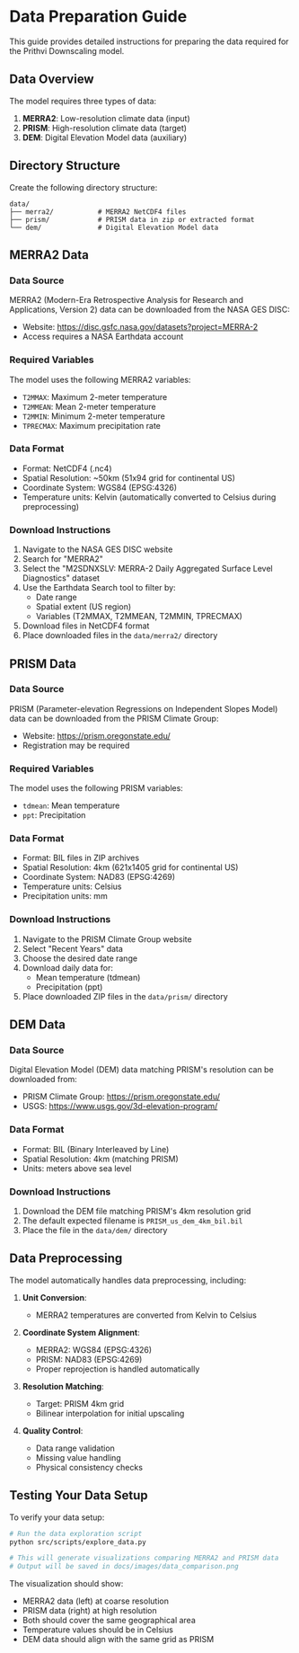 # Data Preparation Guide

This guide provides detailed instructions for preparing the data required for the Prithvi Downscaling model.

## Data Overview

The model requires three types of data:

1. **MERRA2**: Low-resolution climate data (input)
2. **PRISM**: High-resolution climate data (target)
3. **DEM**: Digital Elevation Model data (auxiliary)

## Directory Structure

Create the following directory structure:

```
data/
├── merra2/           # MERRA2 NetCDF4 files
├── prism/            # PRISM data in zip or extracted format
└── dem/              # Digital Elevation Model data
```

## MERRA2 Data

### Data Source

MERRA2 (Modern-Era Retrospective Analysis for Research and Applications, Version 2) data can be downloaded from the NASA GES DISC:
- Website: https://disc.gsfc.nasa.gov/datasets?project=MERRA-2
- Access requires a NASA Earthdata account

### Required Variables

The model uses the following MERRA2 variables:
- `T2MMAX`: Maximum 2-meter temperature
- `T2MMEAN`: Mean 2-meter temperature 
- `T2MMIN`: Minimum 2-meter temperature
- `TPRECMAX`: Maximum precipitation rate

### Data Format

- Format: NetCDF4 (.nc4)
- Spatial Resolution: ~50km (51x94 grid for continental US)
- Coordinate System: WGS84 (EPSG:4326)
- Temperature units: Kelvin (automatically converted to Celsius during preprocessing)

### Download Instructions

1. Navigate to the NASA GES DISC website
2. Search for "MERRA2"
3. Select the "M2SDNXSLV: MERRA-2 Daily Aggregated Surface Level Diagnostics" dataset
4. Use the Earthdata Search tool to filter by:
   - Date range
   - Spatial extent (US region)
   - Variables (T2MMAX, T2MMEAN, T2MMIN, TPRECMAX)
5. Download files in NetCDF4 format
6. Place downloaded files in the `data/merra2/` directory

## PRISM Data

### Data Source

PRISM (Parameter-elevation Regressions on Independent Slopes Model) data can be downloaded from the PRISM Climate Group:
- Website: https://prism.oregonstate.edu/
- Registration may be required

### Required Variables

The model uses the following PRISM variables:
- `tdmean`: Mean temperature
- `ppt`: Precipitation

### Data Format

- Format: BIL files in ZIP archives
- Spatial Resolution: 4km (621x1405 grid for continental US)
- Coordinate System: NAD83 (EPSG:4269)
- Temperature units: Celsius
- Precipitation units: mm

### Download Instructions

1. Navigate to the PRISM Climate Group website
2. Select "Recent Years" data
3. Choose the desired date range
4. Download daily data for:
   - Mean temperature (tdmean)
   - Precipitation (ppt)
5. Place downloaded ZIP files in the `data/prism/` directory

## DEM Data

### Data Source

Digital Elevation Model (DEM) data matching PRISM's resolution can be downloaded from:
- PRISM Climate Group: https://prism.oregonstate.edu/
- USGS: https://www.usgs.gov/3d-elevation-program/

### Data Format

- Format: BIL (Binary Interleaved by Line)
- Spatial Resolution: 4km (matching PRISM)
- Units: meters above sea level

### Download Instructions

1. Download the DEM file matching PRISM's 4km resolution grid
2. The default expected filename is `PRISM_us_dem_4km_bil.bil`
3. Place the file in the `data/dem/` directory

## Data Preprocessing

The model automatically handles data preprocessing, including:

1. **Unit Conversion**:
   - MERRA2 temperatures are converted from Kelvin to Celsius

2. **Coordinate System Alignment**:
   - MERRA2: WGS84 (EPSG:4326)
   - PRISM: NAD83 (EPSG:4269)
   - Proper reprojection is handled automatically

3. **Resolution Matching**:
   - Target: PRISM 4km grid
   - Bilinear interpolation for initial upscaling

4. **Quality Control**:
   - Data range validation
   - Missing value handling
   - Physical consistency checks

## Testing Your Data Setup

To verify your data setup:

```bash
# Run the data exploration script
python src/scripts/explore_data.py

# This will generate visualizations comparing MERRA2 and PRISM data
# Output will be saved in docs/images/data_comparison.png
```

The visualization should show:
- MERRA2 data (left) at coarse resolution
- PRISM data (right) at high resolution
- Both should cover the same geographical area
- Temperature values should be in Celsius
- DEM data should align with the same grid as PRISM 